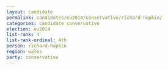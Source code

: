 ```yaml
---
layout: candidate
permalink: candidates/eu2014/conservative/richard-hopkin/
categories: candidate conservative
election: eu2014
list-rank: 4
list-rank-ordinal: 4th
person: richard-hopkin
region: wales
party: conservative
---
```


